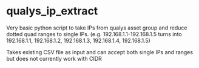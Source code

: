 # qualys_ip_extract
Very basic python script to take IPs from qualys asset group and reduce dotted quad ranges to single IPs. (e.g. 192.168.1.1-192.168.1.5 turns into 192.168.1.1, 192.168.1.2, 192.168.1.3, 192.168.1.4, 192.168.1.5)

Takes existing CSV file as input and can accept both single IPs and ranges but does not currently work with CIDR
